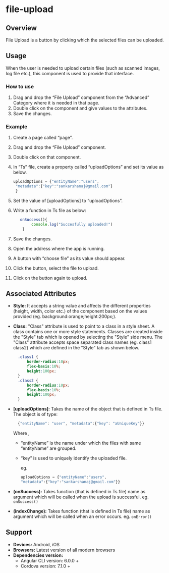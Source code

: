 # file-upload

## Overview

File Upload is a button by clicking which the selected files can be uploaded.

## Usage

When the user is needed to upload certain files \(such as scanned images, log file etc.\), this component is used to provide that interface.

### How to use

1. Drag and drop the “File Upload” component from the “Advanced” Category where it is needed in that page.
2. Double click on the component and give values to the attributes.
3. Save the changes.

### Example

1. Create a page called “page”.
2. Drag and drop the “File Upload” component.
3. Double click on that component.
4. In “Ts” file, create a property called “uploadOptions” and set its value as below.

   ```typescript
   uploadOptions = {"entityName":"users",
    "metadata":{"key":"sankarshanaj@gmail.com"}
    }
   ```

5. Set the value of \[uploadOptions\] to “uploadOptions”.
6. Write a function in Ts file as below:

   ```typescript
      onSuccess(){
           console.log("Succesfully uploaded!")
       }
   ```

7. Save the changes.
8. Open the address where the app is running.
9. A button with “choose file” as its value should appear.
10. Click the button, select the file to upload.
11. Click on the button again to upload.

## Associated Attributes

* **Style:** It accepts a string value and affects the different properties \(height, width, color etc.\) of the component based on the values provided \(eg. background:orange;height:200px;\).
* **Class:** "Class" attribute is used to point to a class in a style sheet. A class contains one or more style statements. Classes are created inside the "Style" tab which is opened by selecting the "Style" side menu. The "Class" attribute accepts space separated class names \(eg. class1 class2\) which are defined in the "Style" tab as shown below.

  ```css
    .class1 {
        border-radius:10px;
        flex-basis:10%;
        height:100px;
    }
    .class2 {
        border-radius:10px;
        flex-basis:10%;
        height:100px;
    }
  ```

* **\[uploadOptions\]:** Takes the name of the object that is defined in Ts file. The object is of type:

  ```typescript
    {"entityName": "user", "metadata":{"key": "aUniqueKey"}}
  ```

  Where ,

  * “entityName” is the name under which the files with same “entityName” are grouped.
  * “key” is used to uniquely identify the uploaded file.  

    eg.

    ```typescript
    uploadOptions = {"entityName":"users",
    "metadata":{"key":"sankarshanaj@gmail.com"}}
    ```

* **\(onSuccess\):** Takes function \(that is defined in Ts file\) name as argument which will be called when the upload is successful. eg. `onSuccess()`
* **\(indexChange\):** Takes function \(that is defined in Ts file\) name as argument which will be called when an error occurs. eg. `onError()`

## Support

* **Devices:** Android, iOS
* **Browsers:**  Latest version of all modern browsers
* **Dependencies version:** 
  * Angular CLI version: 6.0.0 + 
  * Cordova version: 7.1.0 +

